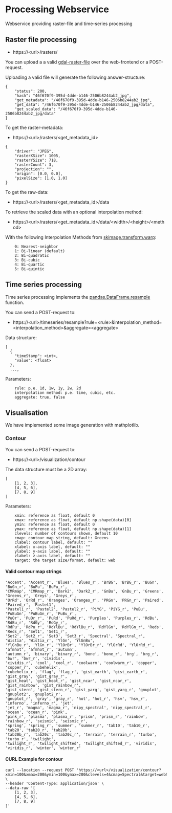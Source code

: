 # Processing Webservice

Webservice providing raster-file and time-series processing

## Raster file processing

* https://\<url>/rasters/

You can upload a a valid [gdal-raster-file](https://gdal.org/drivers/raster/index.html) over the web-frontend or a
POST-request.

Uploading a valid file will generate the following answer-structure:

```
{
    "status": 200, 
    "hash": "46f670f9-395d-4dde-b146-2506b8244ab2_jpg", 
    "get_metadata": "/46f670f9-395d-4dde-b146-2506b8244ab2_jpg", 
    "get_data": "/46f670f9-395d-4dde-b146-2506b8244ab2_jpg/data", 
    "get_scaled_data": "/46f670f9-395d-4dde-b146-2506b8244ab2_jpg/data"
}

```

To get the raster-metadata:

* https://\<url>/rasters/\<get_metadata_id>

```
{
    "driver": "JPEG", 
    "rasterXSize": 1005, 
    "rasterYSize": 718, 
    "rasterCount": 3, 
    "projection": "", 
    "origin": [0.0, 0.0], 
    "pixelSize": [1.0, 1.0]
}
```

To get the raw-data:

* https://\<url>/rasters/\<get_metadata_id>/data

To retrieve the scaled data with an optional interpolation method:

* https://\<url>/rasters/\<get_metadata_id>/data/\<width>/\<height>/\<method>

With the following Interpolation Methods
from [skimage.transform.warp](https://scikit-image.org/docs/dev/api/skimage.transform.html#skimage.transform.warp):

```
    0: Nearest-neighbor  
    1: Bi-linear (default)  
    2: Bi-quadratic  
    3: Bi-cubic  
    4: Bi-quartic  
    5: Bi-quintic
```  

## Time series processing

Time series processing implements
the [pandas.DataFrame.resample](https://pandas.pydata.org/pandas-docs/stable/reference/api/pandas.DataFrame.resample.html)
function.

You can send a POST-request to:

* https://\<url>/timeseries/resample?rule=\<rule>&interpolation_method=\<interpolation_method>&aggregate=\<aggregate>

Data structure:

```
[
  {
    "timeStamp": <int>,
    "value": <float>
  },
  ...,
```

Parameters:

```
    rule: p.e. 1d, 1w, 1y, 2w, 2d 
    interpolation method: p.e. time, cubic, etc.
    aggregate: true, false
```

## Visualisation

We have implemented some image generation with mathplotlib.

### Contour

You can send a POST-request to:

* https://\<url>/visualization/contour

The data structure must be a 2D array:

```
[
    [1, 2, 3],
    [4, 5, 6],
    [7, 8, 9]
]
```

Parameters:

```
    xmin: reference as float, default 0
    xmax: reference as float, default np.shape(data)[0]
    ymin: reference as float, default 0
    ymax: reference as float, default np.shape(data)[1]
    clevels: number of contours shown, default 10
    cmap: contour map string, default: Greens
    clabel: contour label, default: ""
    xlabel: x-axis label, default: ""
    ylabel: y-axis label, default: ""
    zlabel: z-axis label, default: ""
    target: the target size/format, default: web
```

#### Valid contour map strings

```
'Accent', 'Accent_r', 'Blues', 'Blues_r', 'BrBG', 'BrBG_r', 'BuGn', 'BuGn_r', 'BuPu', 'BuPu_r',
'CMRmap', 'CMRmap_r', 'Dark2', 'Dark2_r', 'GnBu', 'GnBu_r', 'Greens', 'Greens_r', 'Greys', 'Greys_r',
'OrRd', 'OrRd_r', 'Oranges', 'Oranges_r', 'PRGn', 'PRGn_r', 'Paired', 'Paired_r', 'Pastel1',
'Pastel1_r', 'Pastel2', 'Pastel2_r', 'PiYG', 'PiYG_r', 'PuBu', 'PuBuGn', 'PuBuGn_r', 'PuBu_r',
'PuOr', 'PuOr_r', 'PuRd', 'PuRd_r', 'Purples', 'Purples_r', 'RdBu', 'RdBu_r', 'RdGy', 'RdGy_r',
'RdPu', 'RdPu_r', 'RdYlBu', 'RdYlBu_r', 'RdYlGn', 'RdYlGn_r', 'Reds', 'Reds_r', 'Set1', 'Set1_r',
'Set2', 'Set2_r', 'Set3', 'Set3_r', 'Spectral', 'Spectral_r', 'Wistia', 'Wistia_r', 'YlGn', 'YlGnBu',
'YlGnBu_r', 'YlGn_r', 'YlOrBr', 'YlOrBr_r', 'YlOrRd', 'YlOrRd_r', 'afmhot', 'afmhot_r', 'autumn',
'autumn_r', 'binary', 'binary_r', 'bone', 'bone_r', 'brg', 'brg_r', 'bwr', 'bwr_r', 'cividis',
'cividis_r', 'cool', 'cool_r', 'coolwarm', 'coolwarm_r', 'copper', 'copper_r', 'cubehelix',
'cubehelix_r', 'flag', 'flag_r', 'gist_earth', 'gist_earth_r', 'gist_gray', 'gist_gray_r',
'gist_heat', 'gist_heat_r', 'gist_ncar', 'gist_ncar_r', 'gist_rainbow', 'gist_rainbow_r',
'gist_stern', 'gist_stern_r', 'gist_yarg', 'gist_yarg_r', 'gnuplot', 'gnuplot2', 'gnuplot2_r',
'gnuplot_r', 'gray', 'gray_r', 'hot', 'hot_r', 'hsv', 'hsv_r', 'inferno', 'inferno_r', 'jet',
'jet_r', 'magma', 'magma_r', 'nipy_spectral', 'nipy_spectral_r', 'ocean', 'ocean_r', 'pink',
'pink_r', 'plasma', 'plasma_r', 'prism', 'prism_r', 'rainbow', 'rainbow_r', 'seismic', 'seismic_r',
'spring', 'spring_r', 'summer', 'summer_r', 'tab10', 'tab10_r', 'tab20', 'tab20_r', 'tab20b',
'tab20b_r', 'tab20c', 'tab20c_r', 'terrain', 'terrain_r', 'turbo', 'turbo_r', 'twilight',
'twilight_r', 'twilight_shifted', 'twilight_shifted_r', 'viridis', 'viridis_r', 'winter', 'winter_r'
```

#### CURL Example for contour

```shell
curl --location --request POST 'https://<url>/visualization/contour?xmin=100&xmax=200&ymin=100&ymax=200&clevels=4&cmap=Spectral&target=web&clabel=test' \
--header 'Content-Type: application/json' \
--data-raw '[
    [1, 2, 3],
    [4, 5, 6],
    [7, 8, 9]
]'


```

